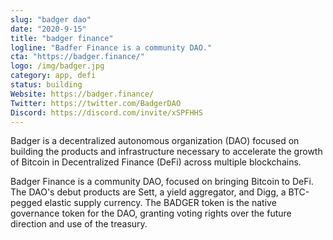 ```yaml
---
slug: "badger dao"
date: "2020-9-15"
title: "badger finance"
logline: "Badfer Finance is a community DAO."
cta: "https://badger.finance/"
logo: /img/badger.jpg
category: app, defi
status: building
Website: https://badger.finance/
Twitter: https://twitter.com/BadgerDAO
Discord: https://discord.com/invite/xSPFHHS
---
```


Badger is a decentralized autonomous organization (DAO) focused on building the products and infrastructure necessary to accelerate the growth of Bitcoin in Decentralized Finance (DeFi) across multiple blockchains.

Badger Finance is a community DAO, focused on bringing Bitcoin to DeFi. The DAO's debut products are Sett, a yield aggregator, and Digg, a BTC-pegged elastic supply currency. The BADGER token is the native governance token for the DAO, granting voting rights over the future direction and use of the treasury.
